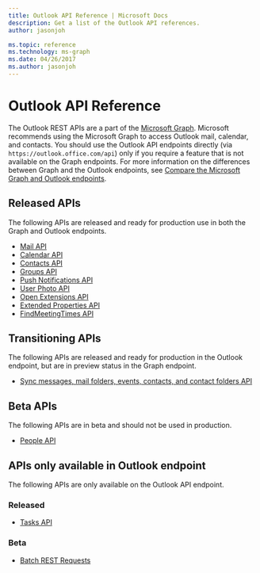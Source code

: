 ```yaml
---
title: Outlook API Reference | Microsoft Docs
description: Get a list of the Outlook API references.
author: jasonjoh

ms.topic: reference
ms.technology: ms-graph
ms.date: 04/26/2017
ms.author: jasonjoh
---
```


# Outlook API Reference

The Outlook REST APIs are a part of the [Microsoft Graph](https://developer.microsoft.com/en-us/graph/). Microsoft recommends using the Microsoft Graph to access Outlook mail, calendar, and contacts. You should use the Outlook API endpoints directly (via `https://outlook.office.com/api`) only if you require a feature that is not available on the Graph endpoints. For more information on the differences between Graph and the Outlook endpoints, see [Compare the Microsoft Graph and Outlook endpoints](compare-graph-outlook.md).

## Released APIs

The following APIs are released and ready for production use in both the Graph and Outlook endpoints.

- [Mail API](https://developer.microsoft.com/en-us/graph/docs/api-reference/v1.0/resources/message)
- [Calendar API](https://developer.microsoft.com/en-us/graph/docs/api-reference/v1.0/resources/calendar)
- [Contacts API](https://developer.microsoft.com/en-us/graph/docs/api-reference/v1.0/resources/contact)
- [Groups API](https://developer.microsoft.com/en-us/graph/docs/api-reference/v1.0/resources/group)
- [Push Notifications API](https://developer.microsoft.com/en-us/graph/docs/api-reference/v1.0/resources/webhooks)
- [User Photo API](https://developer.microsoft.com/en-us/graph/docs/api-reference/v1.0/resources/profilephoto)
- [Open Extensions API](https://developer.microsoft.com/en-us/graph/docs/api-reference/v1.0/resources/opentypeextension)
- [Extended Properties API](https://developer.microsoft.com/en-us/graph/docs/api-reference/v1.0/resources/extended-properties-overview)
- [FindMeetingTimes API](https://developer.microsoft.com/en-us/graph/docs/api-reference/v1.0/api/user_findmeetingtimes)

## Transitioning APIs

The following APIs are released and ready for production in the Outlook endpoint, but are in preview status in the Graph endpoint.

- [Sync messages, mail folders, events, contacts, and contact folders API](https://developer.microsoft.com/en-us/graph/docs/concepts/delta_query_overview)

## Beta APIs

The following APIs are in beta and should not be used in production.

- [People API](https://developer.microsoft.com/en-us/graph/docs/api-reference/beta/resources/person)

## APIs only available in Outlook endpoint

The following APIs are only available on the Outlook API endpoint.

### Released

- [Tasks API](https://msdn.microsoft.com/en-us/office/office365/api/task-rest-operations)

### Beta

- [Batch REST Requests](https://msdn.microsoft.com/en-us/office/office365/api/batch-outlook-rest-requests)